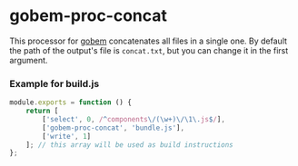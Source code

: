 # gobem-proc-concat
This processor for [gobem](https://github.com/Enet/gobem) concatenates all files in a single one. By default the path of the output's file is `concat.txt`, but you can change it in the first argument.

### Example for **build.js**
```javascript
module.exports = function () {
    return [
        ['select', 0, /^components\/(\w+)\/\1\.js$/],
        ['gobem-proc-concat', 'bundle.js'],
        ['write', 1]
    ]; // this array will be used as build instructions
};
```
